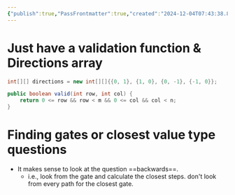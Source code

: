 ```yaml
---
{"publish":true,"PassFrontmatter":true,"created":"2024-12-04T07:43:38.849+05:30","updated":"2024-12-26T09:37:58.187+05:30"}
---
```



# Just have a validation function & Directions array

```java
int[][] directions = new int[][]{{0, 1}, {1, 0}, {0, -1}, {-1, 0}};

public boolean valid(int row, int col) {
	return 0 <= row && row < m && 0 <= col && col < n;
}
```

# Finding gates or closest value type questions
- It makes sense to look at the question ==backwards==.
	- i.e., look from the gate and calculate the closest steps. don't look from every path for the closest gate. 